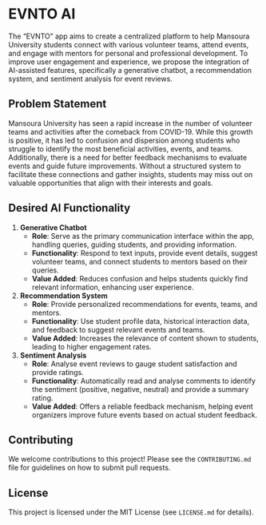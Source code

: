 # **EVNTO AI**
The “EVNTO” app aims to create a centralized platform to help Mansoura University students connect with various volunteer teams, attend events, and engage with mentors for personal and professional development. To improve user engagement and experience, we propose the integration of AI-assisted features, specifically a generative chatbot, a recommendation system, and sentiment analysis for event reviews. 

## **Problem Statement**

Mansoura University has seen a rapid increase in the number of volunteer teams and activities after the comeback from COVID-19. While this growth is positive, it has led to confusion and dispersion among students who struggle to identify the most beneficial activities, events, and teams. Additionally, there is a need for better feedback mechanisms to evaluate events and guide future improvements. Without a structured system to facilitate these connections and gather insights, students may miss out on valuable opportunities that align with their interests and goals.

## **Desired AI Functionality**

1. **Generative Chatbot**
    - **Role**: Serve as the primary communication interface within the app, handling queries, guiding students, and providing information.
    - **Functionality**: Respond to text inputs, provide event details, suggest volunteer teams, and connect students to mentors based on their queries.
    - **Value Added**: Reduces confusion and helps students quickly find relevant information, enhancing user experience.
2. **Recommendation System**
    - **Role**: Provide personalized recommendations for events, teams, and mentors.
    - **Functionality**: Use student profile data, historical interaction data, and feedback to suggest relevant events and teams.
    - **Value Added**: Increases the relevance of content shown to students, leading to higher engagement rates.
3. **Sentiment Analysis**
    - **Role**: Analyse event reviews to gauge student satisfaction and provide ratings.
    - **Functionality**: Automatically read and analyse comments to identify the sentiment (positive, negative, neutral) and provide a summary rating.
    - **Value Added**: Offers a reliable feedback mechanism, helping event organizers improve future events based on actual student feedback.


## Contributing
We welcome contributions to this project! Please see the `CONTRIBUTING.md` file  for guidelines on how to submit pull requests.

## License 
This project is licensed under the MIT License (see `LICENSE.md` for details).
